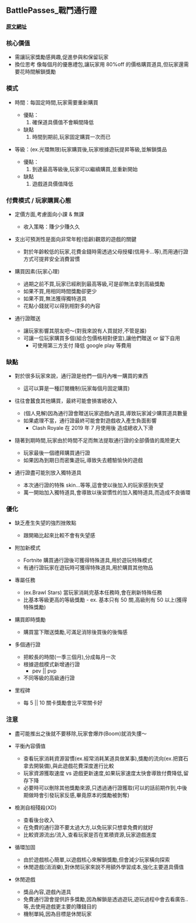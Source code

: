 ## BattlePasses\_戰鬥通行證

#### [原文網址](https://www.deconstructoroffun.com/blog/2022/6/4/battle-passes-analysis?fbclid=IwAR1EOJjAR7JtbRxxnHhPVjzQhGa_CT7sHExxBFzoFwr-B8aLPPbRbcIJ-W0)

### 核心價值

-   需讓玩家獎勵感興趣,促進參與和保留玩家
-   換位思考 像每個月的優惠禮包,讓玩家用 80%off 的價格購買道具,但玩家還需要花時間解鎖獎勵

### 模式

-   時間：每固定時間,玩家需要重新購買

    -   優點：
        1.  確保道具價值不會瞬間降低
    -   缺點
        1. 時間到期前,玩家固定購買一次而已

-   等級：(ex.光環無限)玩家購買後,玩家根據遊玩提昇等級,並解鎖獎品
    -   優點：
        1. 到達最高等級後,玩家可以繼續購買,並重新開始
    -   缺點
        1. 遊戲道具價值降低

### 付費模式 / 玩家購買心態

-   定價方面,考慮面向小課 & 無課
    -   收入策略：賺少少賺久久
-   支出可預測性是面向非常年輕(低齡)觀眾的遊戲的關鍵

    -   對於年齡較低的玩家,花費金錢時需透過父母授權(信用卡...等),而用通行證方式可提昇安全消費習慣

-   購買因素(玩家心理)

    -   過期之前不買,玩家已經刷到最高等級,可是卻無法拿到高級獎勵
    -   如果不買,用相同時間獎勵卻更少
    -   如果不買,無法獲得獨特道具
    -   花點小錢就可以得到相對多的內容

-   通行證贈送
    -   讓玩家影響其朋友吧～(對我來說有人買就好,不管是誰)
    -   可讓一位玩家購買多個(組合包價格相對便宜),讓他們贈送 or 留下自用
        -   可使用第三方支付 降低 google play 等費用

### 缺點

-   對於很多玩家來說，通行證是他們一個月內唯一購買的東西
    -   這可以算是一種訂閱機制(玩家每個月固定購買)
-   往往會蠶食其他購買，最終可能會損害總收入

    -   (個人見解)因為通行證會贈送玩家遊戲內道具,導致玩家減少購買道具數量
    -   如果處理不當，通行證最終可能會對遊戲收入產生負面影響
        -   Clash Royale 在 2019 年 7 月使用後 造成總收入下滑

-   隨著到期時間,玩家由於時間不足而無法提取通行證的全部價值的風險更大

    -   玩家最後一個禮拜購買通行證
    -   如果因為到期日而密集遊玩,導致失去體驗愉快的遊戲

-   通行證盡可能別放入獨特道具
    -   本次通行證的特殊 skin...等等,這會使以後加入的玩家感到失望
    -   萬一開始加入獨特道具,會導致以後習慣性的加入獨特道具,而造成不良循環

### 優化

-   缺乏產生失望的強烈挫敗點

    -   跟開箱比起來比較不會有失望感

-   附加新模式

    -   Fortnite 購買通行證後可獲得特殊道具,用於遊玩特殊模式
    -   有通行證玩家在遊玩時可獲得特殊道具,用於購買其他物品

-   專屬任務

    -   (ex.Brawl Stars) 當玩家消耗完基本任務時,會在刷新特殊任務
    -   比基本等級更高的等級獎勵 - ex. 基本只有 50 關,高級則有 50 以上(獲得特殊獎勵)

-   購買即時獎勵

    -   購買當下贈送獎勵,可滿足消除後買後的後悔感

-   多個通行證

    -   把較長的時間(一季三個月),分成每月一次
    -   根據遊戲模式新增通行證
        -   pev || pvp
    -   不同等級的高級通行證

-   里程碑 
    - 每 5 || 10 關卡獎勵會比平常關卡好

### 注意

-   盡可能推出之後就不要移除,玩家會爆炸(Boom)就消失摟～

-   平衡內容價值

    -   查看玩家消耗資源習慣(ex.經常消耗某道具做某事),獎勵的流向(ex.把寶石拿去開裝備),與此遊戲花費深度進行比較
    -   玩家資源獲取速度 vs 遊戲更新速度,如果玩家速度太快會導致付費降低,留存下降
    -   必要時可以刪除其他獎勵來源,只透過通行證獲取(可以的話前期作到,中後期做時會引發玩家反感,畢竟原本的獎勵被剝奪)

-   檢測自相殘殺(XD)

    -   查看後台收入
    -   在免費的通行證不要太過大方,以免玩家只想拿免費的就好
    -   比較資源流出/流入,查看玩家是否在累積資源,玩家遊戲進度

-   循環加固

    -   由於遊戲核心簡單,以遊戲核心來解鎖獎勵,但會減少玩家橫向探索
    -   休閒遊戲(消消樂),對休閒玩家來說不用額外學習成本,強化主要道具價值

-   休閒遊戲
    -   獎品內容,遊戲內道具
    -   免費通行證會提供許多獎勵,因為解鎖是透過遊玩,遊玩過程中會去看廣告..等,去使用遊戲更主要的賺錢目的
    -   機制單純,因為目標是休閒玩家
